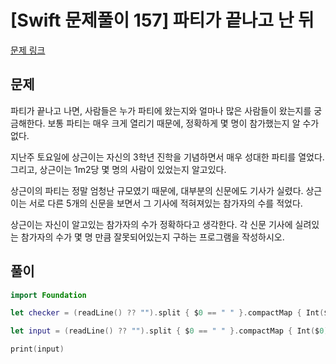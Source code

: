 # [Swift 문제풀이 157] 파티가 끝나고 난 뒤
 
[문제 링크](https://www.acmicpc.net/problem/2845)

## 문제

파티가 끝나고 나면, 사람들은 누가 파티에 왔는지와 얼마나 많은 사람들이 왔는지를 궁금해한다. 보통 파티는 매우 크게 열리기 때문에, 정확하게 몇 명이 참가했는지 알 수가 없다.

지난주 토요일에 상근이는 자신의 3학년 진학을 기념하면서 매우 성대한 파티를 열었다. 그리고, 상근이는 1m2당 몇 명의 사람이 있었는지 알고있다.

상근이의 파티는 정말 엄청난 규모였기 때문에, 대부분의 신문에도 기사가 실렸다. 상근이는 서로 다른 5개의 신문을 보면서 그 기사에 적혀져있는 참가자의 수를 적었다.

상근이는 자신이 알고있는 참가자의 수가 정확하다고 생각한다. 각 신문 기사에 실려있는 참가자의 수가 몇 명 만큼 잘못되어있는지 구하는 프로그램을 작성하시오.

## 풀이

```swift
import Foundation

let checker = (readLine() ?? "").split { $0 == " " }.compactMap { Int($0) }.reduce(1, *)

let input = (readLine() ?? "").split { $0 == " " }.compactMap { Int($0) }.map { $0 - checker }.reduce("") { "\($0)\($1) " }

print(input)
```
